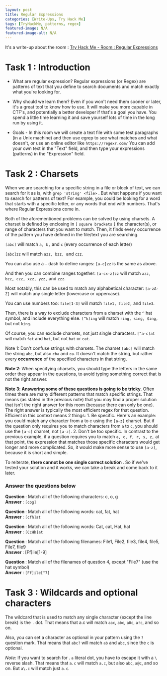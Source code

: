 ```yaml
---
layout: post
title: Regular Expressions
categories: [Write-Ups, Try Hack Me]
tags: [TryHackMe, patterns, regex]
featured-image: N/A
featured-image-alt: N/A 
---
```


It's a write-up about the room : [Try Hack Me - Room : Regular Expressions](https://tryhackme.com/room/catregex)

# Task 1 : Introduction

- What are regular expression?
Regular expressions (or Regex) are patterns of text that you define to search documents and match exactly what you're looking for.

- Why should we learn them?
Even if you won't need them sooner or later, it's a great tool to know how to use. It will make you more capable in CTF's, and potentially a better developer if that's a goal you have. You spend a little time learning it and save yourself lots of time in the long run by using it.

- Goals - 
In this room we will create a text file with some test paragraphs (in a Unix machine) and then use egrep <pattern> <file> to see what matches and what doesn't, or
use an online editor like `https://regexr.com/` You can add your own text in the "Text" field, and then type your expressions (patterns) in the "Expression" field.

# Task 2 : Charsets


When we are searching for a specific string in a file or block of text, we can search for it as is, with `grep 'string' <file>` . But what happens if you want to search for patterns of text? For example, you could be looking for a word that starts with a specific letter, or any words that end with numbers. That's where Regular Expressions come in.

Both of the aforementioned problems can be solved by using charsets. A charset is defined by enclosing in `[` `square brackets` `]` the character(s), or range of characters that you want to match.  Then, it finds every occurrence of the pattern you have defined in the file/text you are searching.

`[abc]` will match `a, b,` and `c` (every occurrence of each letter)

`[abc]zz` will match `azz, bzz, `and `czz`.

You can also use a `-` dash to define ranges:
`[a-c]zz` is the same as above.

And then you can combine ranges together:
`[a-cx-z]zz` will match `azz, bzz, czz, xzz, yzz,` and `zzz`.

Most notably, this can be used to match any alphabetical character:
`[a-zA-Z]` will match any single letter (lowercase or uppercase).

You can use numbers too:
`file[1-3]` will match `file1, file2,` and `file3`.

Then, there is a way to exclude characters from a charset with the `^` hat symbol, and include everything else.
`[^k]ing` will match `ring, sing, $ing,` but not `king`.

Of course, you can exclude charsets, not just single characters.
`[^a-c]at` will match `fat` and `hat`, but not `bat` or `cat`.

Note 1: Don't confuse strings with charsets. The charset `[abc]` will match the string `abc`, but also `cba` and `ca`. It doesn't match the string, but rather every <b>occurrence</b> of the specified characters in that string.

<b>Note 2</b>: When specifying charsets, you should type the letters in the same order they appear in the questions, to avoid typing something correct that is not the right answer.

<b>Note 3</b>: <b>Answering some of these questions is going to be tricky</b>. Often times there are many different patterns that match specific strings. That means (as stated in the previous note) that you may find a proper solution that isn't the right answer for this room (because there can only be one). The right answer is typically the most efficient regex for that question. Efficient in this context means 2 things:
    1. Be specific. Here's an example: you could match any character from a to c using the `[a-z]` charset. But if the question only requires you to match characters from `a` to `c`, you should use the `[a-c]` charset, not `[a-z]`.
    2. Don't be too specific. In contrast to the previous example, if a question requires you to match `a, c, f, r, s, z,` at that point, the expression that matches those specific characters would get longer and more complicated. So, it would make more sense to use `[a-z]`, because it is short and simple.

To reiterate,<b> there cannot be one single correct solution </b>. So if we've tested your solution and it works, we can take a break and come back to it later.

### Answer the questions below 

<b> Question </b> : Match all of the following characters: c, o, g  
<b> Answer </b> : `[cog]`


<b> Question </b> : Match all of the following words: cat, fat, hat  
<b> Answer </b> : `[cfh]at`

<b> Question </b> : 
Match all of the following words: Cat, cat, Hat, hat  
<b> Answer </b> : `[CcHh]at`

<b> Question </b> : 
Match all of the following filenames: File1, File2, file3, file4, file5, File7, file9  
<b> Answer </b> : [Ff]ile[1-9]

<b> Question </b> : 
Match all of the filenames of question 4, except "File7" (use the hat symbol)  
<b> Answer </b> : `[Ff]ile[^7]`

# Task 3 : Wildcards and optional characters

The wildcard that is used to match any single character (except the line break) is the `.` dot. That means that a.c will match `aac`, `abc`, `a0c`, `a!c`, and so on.

Also, you can set a character as optional in your pattern using the `?` question mark. That means that `abc?` will match `ab` and `abc`, since the `c` is optional.

*Note*: If you want to search for . `a` literal dot, you have to escape it with a `\` reverse slash. That means that `a.c` will match `a.c`, but also `abc`, `a@c`, and so on. But `a\.c` will match just `a.c`.
